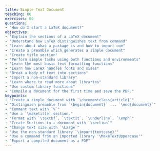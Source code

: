 ```yaml
---
title: Simple Text Document
teaching: 00
exercises: 00
questions:
- "How do I start a LaTeX document?"
objectives:
- "Explain the sections of a LaTeX document"
- "Understand how LaTeX distinguishes text from command"
- "Learn about what a package is and how to import one"
- "Create a preamble which generates a simple document"
- "Create title section"
- "Perform simple tasks using both functions and environments"
- "Learn the most basic text formatting functions"
- "Learn how LaTeX handles fonts and sizes"
- "Break a body of text into sections"
- "Import a non-standard library"
- "Learn where to read more about libraries"
- "Use custom library functions"
- "Compile a document for the first time and save the PDF."
keypoints:
- "Create a simple document with `\documentclass{article}`"
- "Distinguish preamble from `\begin{document}` ... `\end{document}`"
- "Comment text with `%`"
- "Use a `\maketitle` section."
- "Format with `\textbf`, `\textit`, `\underline`, `\emph`"
- "Create Sections in a document with `\section`"
- "Change text size with `\Large`"
- "Use the non-standard library `\import{textcase}'"
- "Use a command from an imported library '\MakeTextUppercase'"
- "Export a compiled document as a PDF"
---
```

